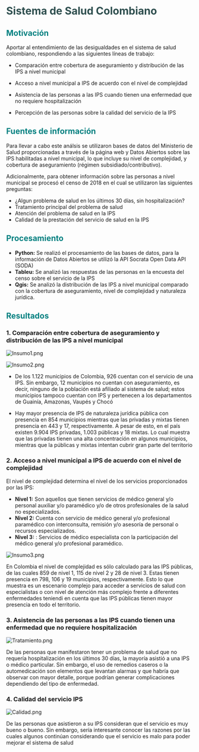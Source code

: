 # <font color='darkslategrey'>Sistema de Salud Colombiano</font>

## <font color='teal'>Motivación</font>

Aportar al entendimiento de las desigualdades en el sistema de salud colombiano, respondiendo a las siguientes líneas de trabajo:

- Comparación entre cobertura de aseguramiento y distribución de las IPS a nivel municipal

- Acceso a nivel municipal a IPS de acuerdo con el nivel de complejidad

- Asistencia de las personas a las IPS cuando tienen una enfermedad que no requiere hospitalización 

- Percepción de las personas sobre la calidad del servicio de la IPS

## <font color='teal'>Fuentes de información</font> 

Para llevar a cabo este análsis se utilizaron bases de datos del Ministerio de Salud proporcionadas a través de la página web y Datos Abiertos sobre las IPS habilitadas a nivel municipal, lo que incluye su nivel de complejidad, y cobertura de aseguramiento (régimen subsidiado/contributivo). 

Adicionalmente, para obtener información sobre las personas a nivel municipal se procesó el censo de 2018 en el cual se utilizaron las siguientes preguntas: 

- ¿Algun problema de salud en los últimos 30 días, sin hospitalización?
- Tratamiento principal del problema de salud
- Atención del problema de salud en la IPS
- Calidad de la prestación del servicio de salud en la IPS

## <font color='teal'>Procesamiento</font>

- **Python:** Se realizó el procesamiento de las bases de datos, para la información de Datos Abiertos se utilizó la API Socrata Open Data API (SODA)
- **Tableu:** Se analizó las respuestas de las personas en la encuesta del censo sobre el servicio de la IPS
- **Qgis:** Se analizó la distribución de las IPS a nivel municipal comparado con la cobertura de aseguramiento, nivel de complejidad y naturaleza jurídica. 

## <font color='teal'>Resultados</font>


### 1. Comparación entre cobertura de aseguramiento y distribución de las IPS a nivel municipal

![Insumo1.png](attachment:Insumo1.png)

![Insumo2.png](attachment:Insumo2.png)

- De los 1.122 municipios de Colombia, 926 cuentan con el servicio de una IPS. Sin embargo, 12 municipios no cuentan con aseguramiento, es decir, ninguno de la población está afiliado al sistema de salud; estos municipios tampoco cuentan con IPS y pertenecen a los departamentos de Guainía, Amazonas, Vaupés y Chocó

- Hay mayor presencia de IPS de naturaleza jurídica pública con presencia en 854 municipios mientras que las privadas y mixtas tienen presencia en 443 y 17, respectivamente. A pesar de esto, en el país existen 9.904 IPS privadas, 1.003 públicas y 18 mixtas. Lo cual muestra que las privadas tienen una alta concentración en algunos municipios, mientras que la públicas y mixtas intentan cubrir gran parte del territorio

###  2. Acceso a nivel municipal a IPS de acuerdo con el nivel de complejidad

El nivel de complejidad determina el nivel de los servicios proporcionados por las IPS:
- **Nivel 1:** Son aquellos que tienen servicios de médico general y/o personal auxiliar y/o paramédico y/o de otros profesionales de la salud no especializados. 
- **Nivel 2:** Cuenta con servicio de médico general y/o profesional paramédico con interconsulta, remisión y/o asesoría de personal o recursos especializados.
- **Nivel 3:** : Servicios de médico especialista con la participación del médico general y/o profesional paramédico. 

![Insumo3.png](attachment:Insumo3.png)

En Colombia el nivel de complejidad es sólo calculado para las IPS públicas, de las cuales 859 de nivel 1, 115 de nivel 2 y 28 de nivel 3. Estas tienen presencia en 798, 106 y 19 municipios, respectivamente. Esto lo que muestra es un escenario complejo para acceder a servicios de salud con especialistas o con nivel de atención más complejo frente a diferentes enfermedades teniendi en cuenta que las IPS públicas tienen mayor presencia en todo el territorio. 

###  3. Asistencia de las personas a las IPS cuando tienen una enfermedad que no requiere hospitalización 



![Tratamiento.png](attachment:Tratamiento.png)

De las personas que manifestaron tener un problema de salud que no requería hospitalización en los últimos 30 días, la mayoría asistió a una IPS o médico particular. Sin embargo, el uso de remedios caseros o la automedicación son elementos que levantan alarmas y que habría que observar con mayor detalle, porque podrían generar complicaciones dependiendo del tipo de enfermedad.

###  4. Calidad del servicio IPS


![Calidad.png](attachment:Calidad.png)

De las personas que asistieron a su IPS consideran que el servicio es muy bueno o bueno. Sin embargo, sería interesante conocer las razones por las cuales algunos continúan considerando que el servicio es malo para poder mejorar el sistema de salud


```python

```
